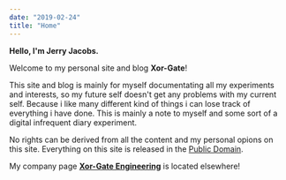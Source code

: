 ```yaml
---
date: "2019-02-24"
title: "Home"
---
```


**Hello, I'm Jerry Jacobs.**

Welcome to my personal site and blog **Xor-Gate**!

This site and blog is mainly for myself documentating all my experiments and interests, so my future self doesn't get any problems with my current self. Because i like many different kind of things i can lose track of everything i have done. This is mainly a note to myself and some sort of a digital infrequent diary experiment.

No rights can be derived from all the content and my personal opions on this site. Everything on this site is released in the [Public Domain](https://en.wikipedia.org/wiki/Public_domain).

My company page [**Xor-Gate Engineering**](https://xor-gate-engineering.nl) is located elsewhere!
